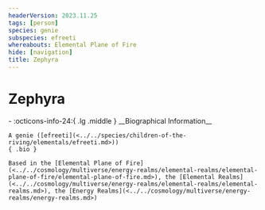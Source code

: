```yaml
---
headerVersion: 2023.11.25
tags: [person]
species: genie
subspecies: efreeti
whereabouts: Elemental Plane of Fire
hide: [navigation]
title: Zephyra
---
```

# Zephyra
<div class="grid cards ext-narrow-margin ext-one-column" markdown>
- :octicons-info-24:{ .lg .middle } __Biographical Information__

    A genie ([efreeti](<../../species/children-of-the-riving/elementals/efreeti.md>))  
    { .bio }

    Based in the [Elemental Plane of Fire](<../../cosmology/multiverse/energy-realms/elemental-realms/elemental-plane-of-fire/elemental-plane-of-fire.md>), the [Elemental Realms](<../../cosmology/multiverse/energy-realms/elemental-realms/elemental-realms.md>), the [Energy Realms](<../../cosmology/multiverse/energy-realms/energy-realms.md>)
</div>




